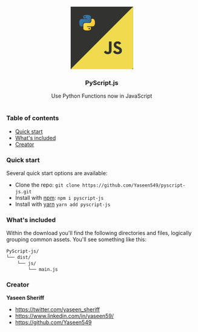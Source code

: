 <p align="center">
  <a href="https://syberstar.netlify.com/">
    <img src="logo.png" alt="Sybrenium logo" width="165" height="165">
  </a>
</p>

<h3 align="center">PyScript.js</h3>

<p align="center">
Use Python Functions now in JavaScript
  <!-- <br> -->
  <!-- <a href="https://sybrenium.syberstar.com/"><strong>Explore Sybrenium docs »</strong></a> -->
  <!-- <a href="https://choose-sybrenium-docs.syberstar.com/"><strong>Explore PyScript.js docs »</strong></a> -->
  <br>
  <br>
  <!-- <a href="https://github.com/Syber-Lab/Sybrenium/issues/new?assignees=&labels=bug&template=bug_report.yml">Report bug</a> -->
  <!-- · -->
  <!-- <a href="https://github.com/Syber-Lab/Sybrenium/issues/new?assignees=&labels=feature&template=feature_request.yml">Request feature</a> -->
</p>

### Table of contents
- [Quick start](#quick-start)
- [What's included](#whats-included)
- [Creator](#creator)
<!-- - [Bugs and feature requests](#bugs-and-feature-requests) -->

### Quick start
Several quick start options are available:

<!-- - [Download the latest release](https://github.com/Syber-Lab/Sybrenium/archive/refs/tags/v1.1.1.zip) -->
- Clone the repo: `git clone https://github.com/Yaseen549/pyscript-js.git`
- Install with [npm](https://www.npmjs.com/): `npm i pyscript-js`
- Install with [yarn](https://wwwyarnpkg.com) `yarn add pyscript-js`

<!-- Read the [Getting started page](https://sybrenium.syberstar.com/) for information on the framework contents, templates, examples, and more. -->


### What's included

Within the download you'll find the following directories and files, logically grouping common assets. You'll see something like this:

```
PyScript-js/
└── dist/
    └── js/
        └── main.js
```

<!-- ## Bugs and feature requests

Have a bug or a feature request? Please first read the [issue guidelines](https://github.com/Syber-Lab/Sybrenium/blob/main/.github/CONTRIBUTING.md) (Yet to Create) and search for existing and closed issues. If your problem or idea is not addressed yet, [please open a new issue](https://github.com/Syber-Lab/Sybrenium/issues/new). -->

### Creator

**Yaseen Sheriff**

- <https://twitter.com/yaseen_sheriff>
- <https://www.linkedin.com/in/yaseen59/>
- <https://github.com/Yaseen549>
